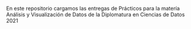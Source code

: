 En este repositorio cargamos las entregas de Prácticos para la matería Análisis y Visualización de Datos de la Diplomatura en Ciencias de Datos 2021

